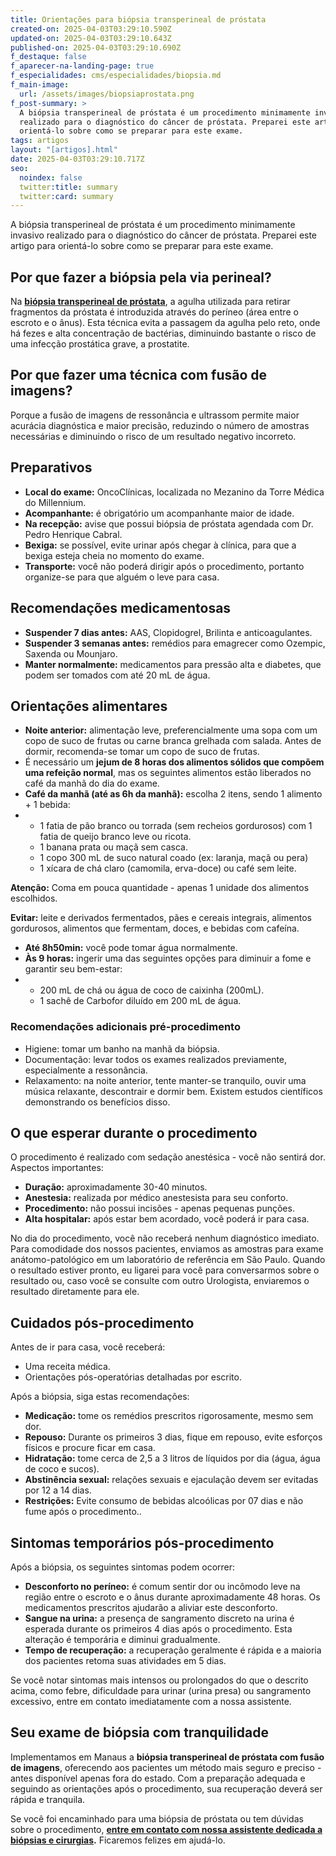 ```yaml
---
title: Orientações para biópsia transperineal de próstata
created-on: 2025-04-03T03:29:10.590Z
updated-on: 2025-04-03T03:29:10.643Z
published-on: 2025-04-03T03:29:10.690Z
f_destaque: false
f_aparecer-na-landing-page: true
f_especialidades: cms/especialidades/biopsia.md
f_main-image:
  url: /assets/images/biopsiaprostata.png
f_post-summary: >
  A biópsia transperineal de próstata é um procedimento minimamente invasivo
  realizado para o diagnóstico do câncer de próstata. Preparei este artigo para
  orientá-lo sobre como se preparar para este exame.
tags: artigos
layout: "[artigos].html"
date: 2025-04-03T03:29:10.717Z
seo:
  noindex: false
  twitter:title: summary
  twitter:card: summary
---
```

A biópsia transperineal de próstata é um procedimento minimamente invasivo realizado para o diagnóstico do câncer de próstata. Preparei este artigo para orientá-lo sobre como se preparar para este exame.

## Por que fazer a biópsia pela via perineal?

Na **[biópsia transperineal de próstata](https://uroconsult.com.br/artigos/biopsia-de-prostata-transperineal-em-manaus/)**, a agulha utilizada para retirar fragmentos da próstata é introduzida através do períneo (área entre o escroto e o ânus). Esta técnica evita a passagem da agulha pelo reto, onde há fezes e alta concentração de bactérias, diminuindo bastante o risco de uma infecção prostática grave, a prostatite. 

## Por que fazer uma técnica com fusão de imagens?

Porque a fusão de imagens de ressonância e ultrassom permite maior acurácia diagnóstica e maior precisão, reduzindo o número de amostras necessárias e diminuindo o risco de um resultado negativo incorreto.

## Preparativos

* **Local do exame:** OncoClínicas, localizada no Mezanino da Torre Médica do Millennium.
* **Acompanhante:** é obrigatório um acompanhante maior de idade.
* **Na recepção:** avise que possui biópsia de próstata agendada com Dr. Pedro Henrique Cabral.
* **Bexiga:** se possível, evite urinar após chegar à clínica, para que a bexiga esteja cheia no momento do exame.
* **Transporte:** você não poderá dirigir após o procedimento, portanto organize-se para que alguém o leve para casa.

## Recomendações medicamentosas

* **Suspender 7 dias antes:** AAS, Clopidogrel, Brilinta e anticoagulantes.
* **Suspender 3 semanas antes:** remédios para emagrecer como Ozempic, Saxenda ou Mounjaro.
* **Manter normalmente:** medicamentos para pressão alta e diabetes, que podem ser tomados com até 20 mL de água.

## Orientações alimentares

* **Noite anterior:** alimentação leve, preferencialmente uma sopa com um copo de suco de frutas ou carne branca grelhada com salada. Antes de dormir, recomenda-se tomar um copo de suco de frutas.
* É necessário um **jejum de 8 horas dos alimentos sólidos que compõem uma refeição normal**, mas os seguintes alimentos estão liberados no café da manhã do dia do exame.
* **Café da manhã (até as 6h da manhã):** escolha 2 itens, sendo 1 alimento + 1 bebida:
* * 1 fatia de pão branco ou torrada (sem recheios gordurosos) com 1 fatia de queijo branco leve ou ricota.
  * 1 banana prata ou maçã sem casca.
  * 1 copo 300 mL de suco natural coado (ex: laranja, maçã ou pera) 
  * 1 xícara de chá claro (camomila, erva-doce) ou café sem leite.

**Atenção:** Coma em pouca quantidade - apenas 1 unidade dos alimentos escolhidos.

**Evitar:** leite e derivados fermentados, pães e cereais integrais, alimentos gordurosos, alimentos que fermentam, doces, e bebidas com cafeína.

* **Até 8h50min:** você pode tomar água normalmente.
* **Às 9 horas:** ingerir uma das seguintes opções para diminuir a fome e garantir seu bem-estar:
* * 200 mL de chá ou água de coco de caixinha (200mL).
  * 1 sachê de Carbofor diluído em 200 mL de água.

### Recomendações adicionais pré-procedimento

* Higiene: tomar um banho na manhã da biópsia.
* Documentação: levar todos os exames realizados previamente, especialmente a ressonância.
* Relaxamento: na noite anterior, tente manter-se tranquilo, ouvir uma música relaxante, descontrair e dormir bem. Existem estudos científicos demonstrando os benefícios disso.

## O que esperar durante o procedimento

O procedimento é realizado com sedação anestésica - você não sentirá dor. Aspectos importantes:

* **Duração:** aproximadamente 30-40 minutos.
* **Anestesia:** realizada por médico anestesista para seu conforto.
* **Procedimento:** não possui incisões - apenas pequenas punções.
* **Alta hospitalar:** após estar bem acordado, você poderá ir para casa.

No dia do procedimento, você não receberá nenhum diagnóstico imediato. Para comodidade dos nossos pacientes, enviamos as amostras para exame anátomo-patológico em um laboratório de referência em São Paulo. Quando o resultado estiver pronto, eu ligarei para você para conversarmos sobre o resultado ou, caso você se consulte com outro Urologista, enviaremos o resultado diretamente para ele.

## Cuidados pós-procedimento

Antes de ir para casa, você receberá:

* Uma receita médica.
* Orientações pós-operatórias detalhadas por escrito.

Após a biópsia, siga estas recomendações:

* **Medicação:** tome os remédios prescritos rigorosamente, mesmo sem dor.
* **Repouso:** Durante os primeiros 3 dias, fique em repouso, evite esforços físicos e procure ficar em casa.
* **Hidratação:** tome cerca de 2,5 a 3 litros de líquidos por dia (água, água de coco e sucos).
* **Abstinência sexual:** relações sexuais e ejaculação devem ser evitadas por 12 a 14 dias.
* **Restrições:** Evite consumo de bebidas alcoólicas por 07 dias e não fume após o procedimento..

## Sintomas temporários pós-procedimento

Após a biópsia, os seguintes sintomas podem ocorrer:

* **Desconforto no períneo:** é comum sentir dor ou incômodo leve na região entre o escroto e o ânus durante aproximadamente 48 horas. Os medicamentos prescritos ajudarão a aliviar este desconforto.
* **Sangue na urina:** a presença de [](https://uroconsult.com.br/artigos/hematuria-diagnostico-e-tratamento-do-sangramento-urinario/) sangramento discreto na urina é esperada durante os primeiros 4 dias após o procedimento. Esta alteração é temporária e diminui gradualmente.
* **Tempo de recuperação:** a recuperação geralmente é rápida e a maioria dos pacientes retoma suas atividades em 5 dias.

Se você notar sintomas mais intensos ou prolongados do que o descrito acima, como febre, dificuldade para urinar (urina presa) ou sangramento excessivo, entre em contato imediatamente com a nossa assistente.

## Seu exame de biópsia com tranquilidade

Implementamos em Manaus a **biópsia transperineal de próstata com fusão de imagens**, oferecendo aos pacientes um método mais seguro e preciso - antes disponível apenas fora do estado. Com a preparação adequada e seguindo as orientações após o procedimento, sua recuperação deverá ser rápida e tranquila.

Se você foi encaminhado para uma biópsia de próstata ou tem dúvidas sobre o procedimento, **[entre em contato com nossa assistente dedicada a biópsias e cirurgias](https://api.whatsapp.com/send?phone=5592982252490).** Ficaremos felizes em ajudá-lo.